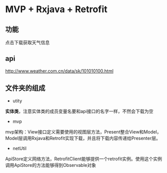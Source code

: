 # MVP + Rxjava + Retrofit

## 功能
点击下载获取天气信息

## api
http://www.weather.com.cn/data/sk/101010100.html

## 文件夹的组成
* utity

 **实体类**，注意实体类的成员变量名要和api接口的名字一样，不然会下载为空
* mvp

mvp架构：View接口定义需要使用的视图层方法，Present整合View和Model，Model层调用Rxjava和Retrofit实现下载，并且将下载内容传递给Presenter层。
* netUtil

ApiStore定义网络方法，RetrofitClient能够提供一个retrofit实例。使用这个实例调用ApiStore的方法能够得到Observable对象
